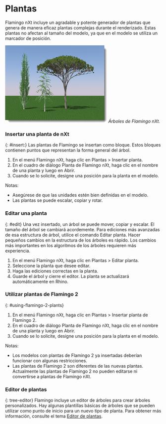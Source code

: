 ---
---

# Plantas
Flamingo nXt incluye un agradable y potente generador de plantas que genera de manera eficaz plantas complejas durante el renderizado. Estas plantas no afectan al tamaño del modelo, ya que en el modelo se utiliza un marcador de posición.

![images/plants-001.png](images/plants-001.png)
*Árboles de Flamingo nXt.*

### Insertar una planta de nXt
{: #insert:}
Las plantas de Flamingo se insertan como bloque.  Estos bloques contienen puntos que representan la forma general del árbol.

1. En el menú Flamingo nXt, haga clic en Plantas > Insertar planta.
1. En el cuadro de diálogo Planta de Flamingo nXt, haga clic en el nombre de una planta y luego en Abrir.
1. Cuando se lo solicite, designe una posición para la planta en el modelo.

Notas:

* Asegúrese de que las unidades estén bien definidas en el modelo.
* Las plantas se puede escalar, copiar y rotar.

### Editar una planta
{: #edit}
Una vez insertado, un árbol se puede mover, copiar y escalar.  El tamaño del árbol se cambiará acordemente. Para ediciones más avanzadas de esa estructura de árbol, utilice el comando Editar planta. Hacer pequeños cambios en la estructura de los árboles es rápido.  Los cambios más importantes en los algoritmos de los árboles requieren más experiencia.

1. En el menú Flamingo nXt, haga clic en Plantas > Editar planta.
1. Seleccione la planta que desee editar.
1. Haga las ediciones correctas en la planta.
1. Guarde el árbol y cierre el editor.  La planta se actualizará automáticamente en Rhino.

### Utilizar plantas de Flamingo 2
{: #using-flamingo-2-plants}
1. En el menú Flamingo nXt, haga clic en Plantas > Insertar planta de Flamingo 2.
1. En el cuadro de diálogo Planta de Flamingo nXt, haga clic en el nombre de una planta y luego en Abrir.
1. Cuando se lo solicite, designe una posición para la planta en el modelo.

Notas:

* Los modelos con plantas de Flamingo 2 ya insertadas deberían funcionar con algunas restricciones.
* Las plantas de Flamingo 2 son diferentes de las nuevas plantas. Actualmente las plantas de Flamingo 2 no pueden editarse ni convertirse a plantas de Flamingo nXt.

### Editor de plantas
{: tree-editor}
Flamingo incluye un editor de árboles para crear árboles personalizados.  Hay algunas plantillas básicas de árboles que se pueden utilizar como punto de inicio para un nuevo tipo de planta.  Para obtener más información, consulte el tema [Editor de plantas](tree-editor.html).
